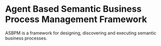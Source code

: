 # Agent Based Semantic Business Process Management Framework
ASBPM is a framework for designing, discovering and executing semantic business processes.

